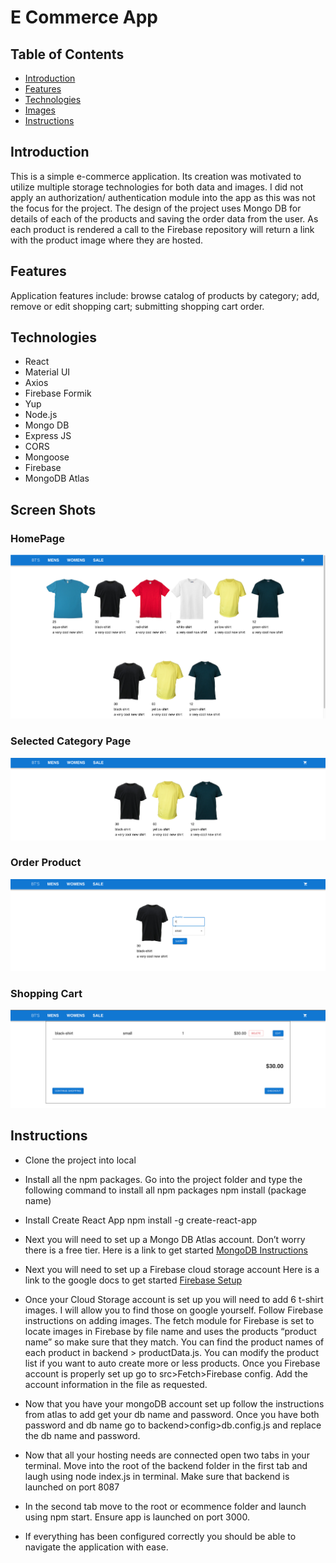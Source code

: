 # E Commerce App

## Table of Contents

- [Introduction](#Introduction)
- [Features](#Features)
- [Technologies](#Technologies)
- [Images](#Images)
- [Instructions](#Instructions)


## Introduction

This is a simple e-commerce application. Its creation was motivated to utilize multiple storage technologies for both data and images. I did not apply an authorization/ authentication module into the app as this was not the focus for the project. The design of the project uses Mongo DB for details of each of the products and saving the order data from the user. As each product is rendered a call to the Firebase repository will return a link with the product image where they are hosted.

## Features
Application features include: browse catalog of products by category; add, remove or edit shopping cart; submitting shopping cart order.

## Technologies
* React
* Material UI
* Axios
* Firebase Formik
* Yup
* Node.js
* Mongo DB
* Express JS
* CORS
* Mongoose
* Firebase
* MongoDB Atlas

## Screen Shots

### HomePage
![Home Page](./public/images/HomePage.png)

### Selected Category Page
![Select Category Page](./public/images/SelectCategory.png)

### Order Product
![Order Product Page](./public/images/OrderProduct.png)

### Shopping Cart
![Shopping Cart Page](./public/images/ShoppingCart.png)

## Instructions

* Clone the project into local

* Install all the npm packages. Go into the project folder and type the following command to install all npm packages
npm install (package name)

* Install Create React App
npm install -g create-react-app

* Next you will need to set up a Mongo DB Atlas account. Don’t worry there is a free tier.
Here is a link to get started
[MongoDB Instructions](https://www.mongodb.com/atlas)

* Next you will need to set up a Firebase cloud storage account
Here is a link to the google docs to get started
[Firebase Setup](https://firebase.google.com/docs/firestore/)

* Once your Cloud Storage account is set up you will need to add 6 t-shirt images. I will allow you to find those on google yourself. Follow Firebase instructions on adding images. The fetch module for Firebase is set to locate images in Firebase by file name and uses the products “product name” so make sure that they match. You can find the product names of each product in backend > productData.js. You can modify the product list if you want to auto create more or less products. Once you Firebase account is properly set up go to src>Fetch>Firebase config. Add the account information in the file as requested.

* Now that you have your mongoDB account set up follow the instructions from atlas to add get your db name and password. Once you have both password and db name go to backend>config>db.config.js and replace the db name and password.

* Now that all your hosting needs are connected open two tabs in your terminal. Move into the root of the backend folder in the first tab and laugh using node index.js in terminal. Make sure that backend is launched on port 8087

* In the second tab move to the root or ecommence folder and launch using npm start. Ensure app is launched on port 3000.

* If everything has been configured correctly you should be able to navigate the application with ease.  
